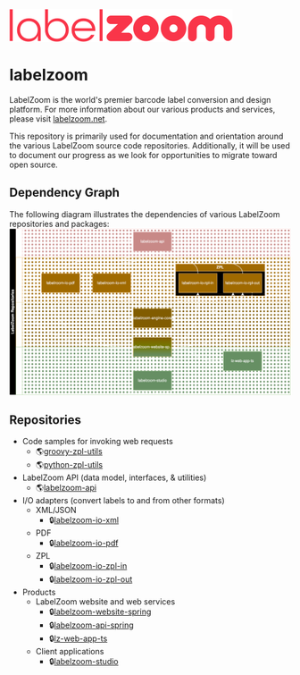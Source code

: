 ![LabelZoom Logo](LabelZoom_Logo_f_400px.png)

# labelzoom
LabelZoom is the world's premier barcode label conversion and design platform. For more information about our various products and services, please visit [labelzoom.net](https://www.labelzoom.net).

This repository is primarily used for documentation and orientation around the various LabelZoom source code repositories. Additionally, it will be used to document our progress as we look for opportunities to migrate toward open source.

## Dependency Graph
The following diagram illustrates the dependencies of various LabelZoom repositories and packages:
![LabelZoom package dependency graph](lz-dependency-graph.drawio.svg)

## Repositories
- Code samples for invoking web requests
  - 🌎[groovy-zpl-utils](https://github.com/labelzoom/groovy-zpl-utils)
  - 🌎[python-zpl-utils](https://github.com/labelzoom/python-zpl-utils)
- LabelZoom API (data model, interfaces, & utilities)
  - 🌎[labelzoom-api](https://github.com/labelzoom/labelzoom-api)
- I/O adapters (convert labels to and from other formats)
  - XML/JSON
    - 🔒[labelzoom-io-xml](https://github.com/labelzoom/labelzoom-io-xml)
  - PDF
    - 🔒[labelzoom-io-pdf](https://github.com/labelzoom/labelzoom-io-pdf)
  - ZPL
    - 🔒[labelzoom-io-zpl-in](https://github.com/labelzoom/labelzoom-io-zpl-in)
    - 🔒[labelzoom-io-zpl-out](https://github.com/labelzoom/labelzoom-io-zpl-out)
- Products
  - LabelZoom website and web services
    - 🔒[labelzoom-website-spring](https://github.com/labelzoom/labelzoom-website-spring)
    - 🔒[labelzoom-api-spring](https://github.com/labelzoom/labelzoom-api-spring)
    - 🔒[lz-web-app-ts](https://bitbucket.org/labelzoom/lz-web-app-ts)
  - Client applications
    - 🔒[labelzoom-studio](https://bitbucket.org/labelzoom/labelzoom-studio)
